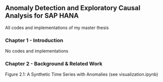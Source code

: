 ## Anomaly Detection and Exploratory Causal Analysis for SAP HANA 
All codes and implementations of my master thesis

### Chapter 1 - Introduction
No codes and implementations

### Chapter 2 - Background & Related Work
Figure 2.1: A Synthetic Time Series with Anomalies (see visualization.ipynb)
